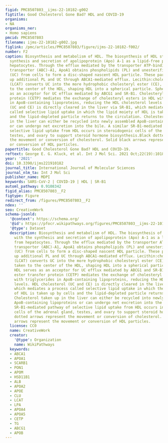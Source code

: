 ```yaml
---
figid: PMC8507803__ijms-22-10182-g002
figtitle: Good Cholesterol Gone Bad? HDL and COVID-19
organisms:
- NA
organisms_ner:
- Homo sapiens
pmcid: PMC8507803
filename: ijms-22-10182-g002.jpg
figlink: /pmc/articles/PMC8507803/figure/ijms-22-10182-f002/
number: F2
caption: Biosynthesis and metabolism of HDL. The biosynthesis of HDL starts with the
  synthesis and secretion of apolipoprotein (Apo) A-1 as a lipid-free protein from
  hepatocytes. Through the efflux mediated by the transporter ATP-binding cassette
  transporter (ABC)-A1, ApoA1 obtains phospholipids (PL) and unesterified cholesterol
  (UC) from cells to form a disc-shaped nascent HDL particle. These particles take
  up additional PL and UC through ABCA1-mediated efflux. Lecithin:cholesterol acyltransferase
  (LCAT) converts UC into the more hydrophobic cholesteryl ester (CE), which is taken
  to the center of the HDL, shaping HDL into a spherical particle. Spherical HDL serves
  as an acceptor for UC efflux mediated by ABCG1 and SR-B1. Cholesteryl ester transfer
  protein (CETP) mediates the exchange of cholesteryl esters in HDL with triglycerides
  in ApoB-containing lipoproteins, reducing the HDL cholesterol levels. HDL cholesterol
  (UC and CE) is directly cleared in the liver via SR-B1, which mediates a process
  called selective lipid uptake in which the lipid moiety of HDL is taken up by cells
  and the lipid-depleted particle returns to the circulation. Cholesterol taken up
  in the liver can either be recycled into newly assembled ApoB-containing lipoproteins
  or can undergo net excretion into the bile. A similar SR-B1-mediated pathway of
  selective lipid uptake from HDL occurs in steroidogenic cells of the adrenal gland,
  testes, and ovary to support steroid hormone biosynthesis.Black dotted arrows represent
  the movement or conversion of cholesterol. Solid black arrows represent the movement
  or conversion of HDL particles.
papertitle: Good Cholesterol Gone Bad? HDL and COVID-19.
reftext: George E. G. Kluck, et al. Int J Mol Sci. 2021 Oct;22(19):10182.
year: '2021'
doi: 10.3390/ijms221910182
journal_title: International Journal of Molecular Sciences
journal_nlm_ta: Int J Mol Sci
publisher_name: MDPI
keywords: SARS-CoV-2 | COVID-19 | HDL | SR-B1
automl_pathway: 0.9108342
figid_alias: PMC8507803__F2
figtype: Figure
redirect_from: /figures/PMC8507803__F2
ndex: ''
seo: CreativeWork
schema-jsonld:
  '@context': https://schema.org/
  '@id': https://pfocr.wikipathways.org/figures/PMC8507803__ijms-22-10182-g002.html
  '@type': Dataset
  description: Biosynthesis and metabolism of HDL. The biosynthesis of HDL starts
    with the synthesis and secretion of apolipoprotein (Apo) A-1 as a lipid-free protein
    from hepatocytes. Through the efflux mediated by the transporter ATP-binding cassette
    transporter (ABC)-A1, ApoA1 obtains phospholipids (PL) and unesterified cholesterol
    (UC) from cells to form a disc-shaped nascent HDL particle. These particles take
    up additional PL and UC through ABCA1-mediated efflux. Lecithin:cholesterol acyltransferase
    (LCAT) converts UC into the more hydrophobic cholesteryl ester (CE), which is
    taken to the center of the HDL, shaping HDL into a spherical particle. Spherical
    HDL serves as an acceptor for UC efflux mediated by ABCG1 and SR-B1. Cholesteryl
    ester transfer protein (CETP) mediates the exchange of cholesteryl esters in HDL
    with triglycerides in ApoB-containing lipoproteins, reducing the HDL cholesterol
    levels. HDL cholesterol (UC and CE) is directly cleared in the liver via SR-B1,
    which mediates a process called selective lipid uptake in which the lipid moiety
    of HDL is taken up by cells and the lipid-depleted particle returns to the circulation.
    Cholesterol taken up in the liver can either be recycled into newly assembled
    ApoB-containing lipoproteins or can undergo net excretion into the bile. A similar
    SR-B1-mediated pathway of selective lipid uptake from HDL occurs in steroidogenic
    cells of the adrenal gland, testes, and ovary to support steroid hormone biosynthesis.Black
    dotted arrows represent the movement or conversion of cholesterol. Solid black
    arrows represent the movement or conversion of HDL particles.
  license: CC0
  name: CreativeWork
  creator:
    '@type': Organization
    name: WikiPathways
  keywords:
  - ABCA1
  - APOA1
  - SCARB1
  - PON1
  - APOM
  - HSD11B1
  - ALB
  - APOA2
  - APOE
  - CLU
  - LCAT
  - LPA
  - APOA4
  - APOA5
  - CETP
  - TG
  - ABCG1
  - APOB
---
```

